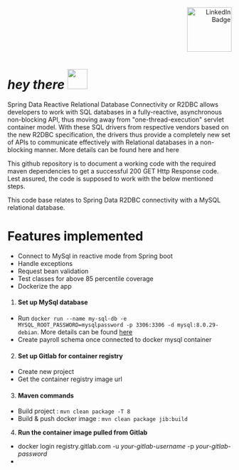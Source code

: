 <div id="badges" align="right">
  <a href="www.linkedin.com/in/ajay-vasudevan">
      <img src="https://img.shields.io/badge/LinkedIn-blue?logo=linkedin&logoColor=white&style=plastic" width="100" alt="LinkedIn Badge"/>
  </a>
</div>
<h1 align="left">
  <i>hey there</i>
  <img src="https://media.giphy.com/media/w1OBpBd7kJqHrJnJ13/giphy.gif" width="45"/>
</h1>

Spring Data Reactive Relational Database Connectivity or R2DBC allows developers to work with SQL databases in a fully-reactive, asynchronous non-blocking API, thus moving away from "one-thread-execution" servlet container model. With these SQL drivers from respective vendors based on the new R2DBC specification, the drivers thus provide a completely new set of APIs to communicate effectively with Relational databases in a non-blocking manner. More details can be found here and here

This github repository is to document a working code with the required maven dependencies to get a successful 200 GET Http Response code. Lest assured, the code is supposed to work with the below mentioned steps.

This code base relates to Spring Data R2DBC connectivity with a MySQL relational database. 
# Features implemented

* Connect to MySql in reactive mode from Spring boot
* Handle exceptions
* Request bean validation
* Test classes for above 85 percentile coverage
* Dockerize the app

1. #### Set up MySql database

* Run `docker run --name my-sql-db -e MYSQL_ROOT_PASSWORD=mysqlpassword -p 3306:3306 -d mysql:8.0.29-debian`. More
  details
  can be
  found [here](https://hub.docker.com/_/mysql)
* Create payroll schema once connected to docker mysql container

2. #### Set up Gitlab for container registry

* Create new project
* Get the container registry image url

3. #### Maven commands

* Build project : `mvn clean package -T 8`
* Build & push docker image : `mvn clean package jib:build`

4. **Run the container image pulled from Gitlab**

* docker login registry.gitlab.com -u _your-gitlab-username_ -p _your-gitlab-password_
* 

